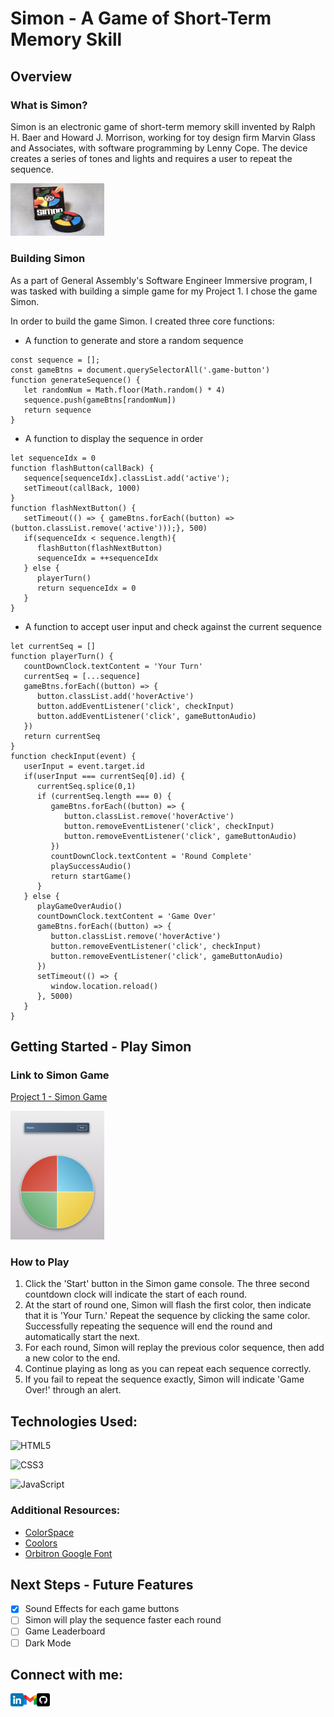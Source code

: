 # Simon - A Game of Short-Term Memory Skill

## Overview

### What is Simon? 
Simon is an electronic game of short-term memory skill invented by Ralph H. Baer and Howard J. Morrison, working for toy design firm Marvin Glass and Associates, with software programming by Lenny Cope. The device creates a series of tones and lights and requires a user to repeat the sequence.

<a href="https://americanhistory.si.edu/collections/search/object/nmah_1302005"><img src="assets/p-1-after-40-years-simon-keeps-repeating-a-winning-pattern-OriginalSimon1978.webp" alt="Picture of Original Simon Game"  style="display: inline-block; margin: 0 auto; max-width: 150px"/></a>

### Building Simon
As a part of General Assembly's Software Engineer Immersive program, I was tasked with building a simple game for my Project 1. I chose the game Simon. 


In order to build the game Simon. I created three core functions:

- A function to generate and store a random sequence
```
const sequence = [];
const gameBtns = document.querySelectorAll('.game-button')
function generateSequence() {
   let randomNum = Math.floor(Math.random() * 4)
   sequence.push(gameBtns[randomNum])
   return sequence
}
```
- A function to display the sequence in order
```
let sequenceIdx = 0
function flashButton(callBack) {
   sequence[sequenceIdx].classList.add('active');
   setTimeout(callBack, 1000)
}
function flashNextButton() {
   setTimeout(() => { gameBtns.forEach((button) => (button.classList.remove('active')));}, 500)
   if(sequenceIdx < sequence.length){
      flashButton(flashNextButton)
      sequenceIdx = ++sequenceIdx
   } else {
      playerTurn()
      return sequenceIdx = 0
   }
}
```
- A function to accept user input and check against the current sequence
```
let currentSeq = []
function playerTurn() {
   countDownClock.textContent = 'Your Turn'
   currentSeq = [...sequence]
   gameBtns.forEach((button) => {
      button.classList.add('hoverActive')
      button.addEventListener('click', checkInput)
      button.addEventListener('click', gameButtonAudio)
   })
   return currentSeq
}
function checkInput(event) {
   userInput = event.target.id
   if(userInput === currentSeq[0].id) {
      currentSeq.splice(0,1)
      if (currentSeq.length === 0) {
         gameBtns.forEach((button) => {
            button.classList.remove('hoverActive')
            button.removeEventListener('click', checkInput)
            button.removeEventListener('click', gameButtonAudio)
         })
         countDownClock.textContent = 'Round Complete'
         playSuccessAudio()
         return startGame()
      }
   } else {
      playGameOverAudio()
      countDownClock.textContent = 'Game Over'
      gameBtns.forEach((button) => {
         button.classList.remove('hoverActive')
         button.removeEventListener('click', checkInput)
         button.removeEventListener('click', gameButtonAudio)
      })
      setTimeout(() => {
         window.location.reload() 
      }, 5000)
   }
}
```

## Getting Started - Play Simon

### Link to Simon Game
[Project 1 - Simon Game](https://luigibustos.github.io/project_1/)

<a href="https://luigibustos.github.io/project_1/"><img src="assets/Screen Shot 2022-11-18 at 10.13.34 AM.png" alt="Simon Game Screenshot"  style="display: inline-block; margin: 0 auto; max-width: 150px"/></a>

### How to Play
1. Click the 'Start' button in the Simon game console. The three second countdown clock will indicate the start of each round.
2. At the start of round one, Simon will flash the first color, then indicate that it is 'Your Turn.' Repeat the sequence by clicking the same color. Successfully repeating the sequence will end the round and automatically start the next. 
3. For each round, Simon will replay the previous color sequence, then add a new color to the end. 
4. Continue playing as long as you can repeat each sequence correctly. 
5. If you fail to repeat the sequence exactly, Simon will indicate 'Game Over!' through an alert. 

## Technologies Used:
![HTML5](https://img.shields.io/badge/html5-%23E34F26.svg?style=for-the-badge&logo=html5&logoColor=white)

![CSS3](https://img.shields.io/badge/css3-%231572B6.svg?style=for-the-badge&logo=css3&logoColor=white)

![JavaScript](https://img.shields.io/badge/javascript-%23323330.svg?style=for-the-badge&logo=javascript&logoColor=%23F7DF1E)

### Additional Resources:

- [ColorSpace](https://mycolor.space/)
- [Coolors](https://coolors.co/)
- [Orbitron Google Font](https://fonts.google.com/specimen/Orbitron)

## Next Steps - Future Features

- [x] Sound Effects for each game buttons
- [ ] Simon will play the sequence faster each round
- [ ] Game Leaderboard
- [ ] Dark Mode

## Connect with me:

<a href="https://www.linkedin.com/in/luigibustos/"><img align="left" src="assets/icons/linkedin.png" alt="LinkedIn" width="21px"/></a>
<a href="mailto:LouisAlphonsoBustos@gmail.com"><img align="left" src="assets/icons/gmail.png" alt="Gmail" width="21px"/></a>
<a href="https://github.com/luigibustos"><img align="left" src="assets/icons/github.png" alt="Github" width="21px"/></a>